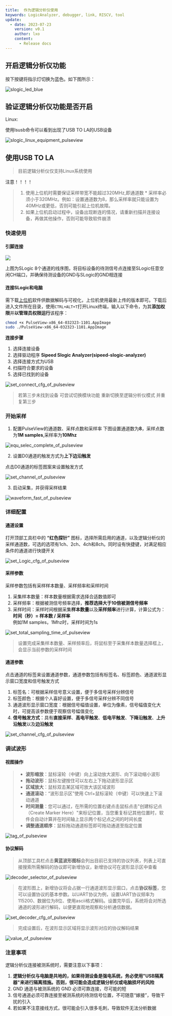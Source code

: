 ```yaml
---
title:  作为逻辑分析仪使用
keywords: LogicAnalyzer, debugger, link, RISCV, tool
update:
  - date: 2023-07-23
    version: v0.1
    author: lxo
    content:
      - Release docs
---
```


## 开启逻辑分析仪功能

按下按键将指示灯切换为蓝色。如下图所示：

![slogic_led_blue](./assets/use_logic_function/slogic_led_blue.png)

## 验证逻辑分析仪功能是否开启

Linux:

使用lsusb命令可以看到出现了USB TO LA的USB设备

![slogic_linux_equipment_pulseview](./assets/use_logic_function/slogic_linux_equipment_pulseview.png)

## 使用USB TO LA

> 目前逻辑分析仪仅支持Linux系统使用

注意！！！！

> 1. 使用上位机时需要保证采样带宽不能超过320MHz,即通道数 * 采样率必须小于320MHz。例如：设置通道数为8，那么采样率就只能设置为40MHz或更低，否则可能引起上位机故障。
> 2. 如果上位机启动过程中，设备出现断连的情况，请重新扫描并连接设备，再做其他操作，否则可能导致软件崩溃

### 快速使用

#### 引脚连接

![](./assets/use_logic_function/slogic_line_order.png)



上图为SLogic 8个通道的线序图，将目标设备的待测信号点连接至SLogic任意空闲CH端口，并确保待测设备的GND与SLogic的GND相连接

#### 连接SLogic和电脑

需下载[上位机](https://dl.sipeed.com/shareURL/SLogic/SLogic_combo_8/4_application/PulseView)软件供数据解码与可视化，上位机使用最新上传的版本即可。下载后进入文件所在目录，使用`CTRL+ALT+T`打开Linux终端，输入以下命令，为其**添加权限**并**以管理员权限运行**该程序：

```bash
chmod +x PulseView-x86_64-032323-1101.AppImage
sudo ./PulseView-x86_64-032323-1101.AppImage
```

**连接步骤**
1.  选择连接设备
2.  选择驱动程序 **Sipeed Slogic Analyzer(sipeed-slogic-analyzer)**
3.  选择连接方式为USB
4.  扫描符合要求的设备
5.  选择已找到的设备

![set_connect_cfg_of_pulseview](./assets/use_logic_function/set_connect_cfg_of_pulseview.png)

> 若第三步未找到设备 可尝试切换模块功能 重新切换至逻辑分析仪模式 并重复第三步

### 开始采样

1. 配置PulseView的通道数、采样点数和采样率
下图设置通道数为**8**，采样点数为**1M samples**,采样率为**10Mhz**

![equ_selec_complete_of_pulseview](./assets/use_logic_function/equ_selec_complete_of_pulseview.png)

2. 设置D0通道的触发方式为**上下边沿触发**

点击D0通道的标签图案来设置触发方式

![set_channel_of_pulseview](./assets/use_logic_function/set_channel_of_pulseview.png)

3. 启动采集，并获得采样结果

![waveform_fast_of_pulseview](./assets/use_logic_function/waveform_fast_of_pulseview.png)

### 详细配置

#### 通道设置

打开顶部工具栏中的 **“红色探针”** 图标，选择所需启用的通道，以及逻辑分析仪的采样通道数，可选的选项有1ch、2ch、4ch和8ch。同时设有快捷键，对满足相应条件的通道进行快捷开关

![set_Logic_cfg_of_pulseview](./assets/use_logic_function/set_Logic_cfg_of_pulseview.png)

#### 采样参数

采样参数包括有采样样本数量、采样频率和采样时间

1.  采集样本数量：样本数量根据需求选择合适数值即可
2.  采样频率：根据被测信号频率选择，**推荐选择大于10倍被测信号频率**
3.  采样时间：采样时间根据采集**样本数量**以及**采样频率**进行计算，计算公式为：</br>**时间（秒）= 样本数 / 采样率**</br>例如1M samples，1Mhz时，采样时间为1s

![set_total_sampling_time_of_pulseview](./assets/use_logic_function/set_total_sampling_time_of_pulseview.png)

> 设置完成采集样本数量、采样频率后，将鼠标至于采集样本数量选择框上，会显示当前参数的采样时间

#### 通道参数

点击通道的标签来设置通道参数，通道参数包括有标签名、标签颜色、通道波形显示窗口宽度和信号触发方式

1. 标签名：可根据采样信号意义设置，便于多信号采样分辨信号
2. 标签颜色：根据个人喜好设置，便于多信号采样分辨不同信号 
3. 通道波形显示窗口宽度：根据信号幅值设置，单位为像素，信号幅值变化大时，可提高该参数便于观察信号幅值变化
4. **信号触发方式**：具有**直接采样**、**高电平触发**、**低电平触发**、**下降沿触发**、**上升沿触发**以及**边沿触发**

![set_channel_cfg_of_pulseview](./assets/use_logic_function/set_channel_cfg_of_pulseview.png)

### 调试波形

#### 视图操作

> -   **波形缩放**：鼠标滚轮（中键）向上滚动放大波形、向下滚动缩小波形
> -   **拖动波形**：鼠标左键按住可以左右上下拖动波形显示区
> -   **区域放大**：鼠标双击某区域可放大该区域波形
> -   **通道滚动**：“波形显示区”使用 Ctrl+鼠标滚轮（中键）可以快速上下滚动通道
> -   **时间测量**：您可以通过，在所需的位置右键点击鼠标点击"创建标记点（Create Marker Here）"来标记位置，当您重复标记其他位置时，软件会自动计算并在时间轴上显示两个标记点之间的时间长度
> -   **调整通道顺序**：鼠标拖动通道标签即可拖动通道至指定位置

![tag_of_pulseview](./assets/use_logic_function/tag_of_pulseview.png)

#### 协议解码

> 从顶部工具栏点击**黄蓝波形图标**会列出目前已支持的协议列表，列表上可直接搜索所需解码的协议即可新增协议，新增协议可在波形显示区中查看

![decoder_selector_of_pulseview](./assets/use_logic_function/decoder_selector_of_pulseview.png)

> 在波形图上，新增协议将会占据一行通道波形显示窗口，点击**协议标签**，您可以设置协议的基本参数。以UART协议为例，设置UART协议频率为115200、数据位为8位、使用ascii格式解码。设置完毕后，系统将会对所选通道的波形进行解码，以便更直观地观察和分析通信数据。

![set_decoder_cfg_of_pulseview](./assets/use_logic_function/set_decoder_cfg_of_pulseview.png)

> 完成设置后，在波形显示区域将显示波形对应的协议解码结果

![value_of_pulseview](./assets/use_logic_function/value_of_pulseview.png)

### 注意事项

逻辑分析仪连接被测系统时，需要注意以下事项：

1. **逻辑分析仪与电脑是共地的，如果待测设备是强电系统，务必使用"USB隔离器"来进行隔离措施。否则，很可能会造成逻辑分析仪或电脑损坏的风险**
2. GND 通道与被测系统的 GND 必须可靠连接，尽可能的短
3. 信号通道必须可靠连接至被测系统的待测信号位置，不可随意“嫁接”，导致干扰的引入
4. 若如果不注意接线方式，很可能会引入很多毛刺，导致软件无法分析数据